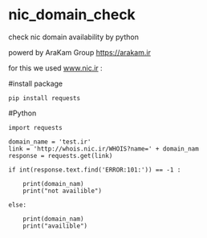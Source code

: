 # nic_domain_check
check nic domain availability by python

powerd by AraKam Group
https://arakam.ir


for this we used www.nic.ir :

#install package

	pip install requests

#Python
	
	import requests

	domain_name = 'test.ir'
	link = 'http://whois.nic.ir/WHOIS?name=' + domain_nam
	response = requests.get(link)

	if int(response.text.find('ERROR:101:')) == -1 :

  		print(domain_nam)
  		print("not availible")
	
	else:

  		print(domain_nam)
  		print("availible")

